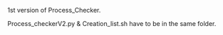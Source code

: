 1st version of Process_Checker.

Process_checkerV2.py & Creation_list.sh have to be in the same folder.
